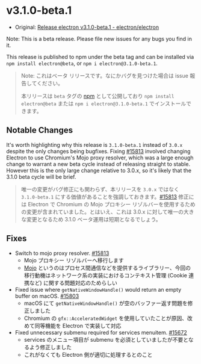 # v3.1.0-beta.1

* Original: [Release electron v3.1.0-beta.1 - electron/electron](https://github.com/electron/electron/releases/tag/v3.1.0-beta.1)

Note: This is a beta release. Please file new issues for any bugs you find in it.

This release is published to npm under the beta tag and can be installed via `npm install electron@beta`, or `npm i electron@3.1.0-beta.1`.

> Note: これはベータ リリースです。なにかバグを見つけた場合は issue 報告してください。
>
> 本リリースは `beta` タグの [npm](https://www.npmjs.com/package/electron) として公開しており `npm install electron@beta` または `npm i electron@3.1.0-beta.1` でインストールできます。

## Notable Changes

It's worth highlighting why this release is `3.1.0-beta.1` instead of `3.0.x` despite the only changes being bugfixes. Fixing [#15813](https://github.com/electron/electron/pull/15813) involved changing Electron to use Chromium's Mojo proxy resolver, which was a large enough change to warrant a new beta cycle instead of releasing straight to stable. However this is the only large change relative to 3.0.x, so it's likely that the 3.1.0 beta cycle will be brief.

> 唯一の変更がバグ修正にも関わらず、本リリースを `3.0.x` ではなく `3.1.0-beta.1` にする価値があることを強調しておきます。[#15813](https://github.com/electron/electron/pull/15813) 修正には Electron で Chromium の Mojo プロキシー リゾルバーを使用するための変更が含まれていました。とはいえ、これは 3.0.x に対して唯一の大きな変更となるため 3.1.0 ベータ運用は短期となるでしょう。

## Fixes

* Switch to mojo proxy resolver. [#15813](https://github.com/electron/electron/pull/15813)
  * Mojo プロキシー リゾルバーへ移行します
  * [Mojo](https://chromium.googlesource.com/chromium/src/+/master/mojo/README.md) というのはプロセス間通信などを提供するライブラリー、今回の移行動機はネットワーク系の実装におけるコンテキスト管理 (Cookie 連携など) に関する問題対応のためらしい
* Fixed issue where `getNativeWindowHandle()` would return an empty buffer on macOS. [#15803](https://github.com/electron/electron/pull/15803)
  * macOS にて `getNativeWindowHandle()` が空のバッファー返す問題を修正しました
  * Chromium の `gfx::AcceleratedWidget` を使用していたことが原因、改めて同等機能を Electron で実装して対応
* Fixed unnecessary submenu required for services menuitem. [#15672](https://github.com/electron/electron/pull/15672)
  * services のメニュー項目が submenu を必須としていましたが不要となるよう修正しました
  * これがなくても Electron 側が適切に処理するとのこと
